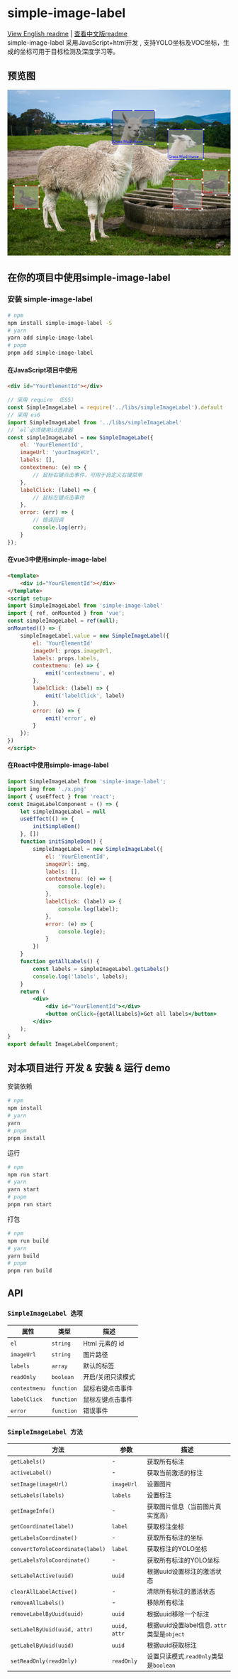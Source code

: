 # simple-image-label

[View English readme](README.md) | [查看中文版readme](README-zh.md)  
simple-image-label 采用JavaScript+html开发 , 支持YOLO坐标及VOC坐标，生成的坐标可用于目标检测及深度学习等。

## 预览图

![preview](preview.png)

## 在你的项目中使用simple-image-label

### 安装 simple-image-label
```bash
# npm
npm install simple-image-label -S
# yarn
yarn add simple-image-label
# pnpm
pnpm add simple-image-label
```
#### 在JavaScript项目中使用

```html
<div id="YourElementId"></div>
```

```js
// 采用 require （ES5）
const SimpleImageLabel = require('../libs/simpleImageLabel').default
// 采用 es6 
import SimpleImageLabel from '../libs/simpleImageLabel'
// `el`必须使用id选择器
const simpleImageLabel = new SimpleImageLabe({
    el: 'YourElementId', 
    imageUrl: 'yourImageUrl', 
    labels: [],
    contextmenu: (e) => {
        // 鼠标右键点击事件，可用于自定义右键菜单
    },
    labelClick: (label) => {
        // 鼠标左键点击事件
    },
    error: (err) => {
        // 错误回调
        console.log(err);
    }
});
```

#### 在vue3中使用simple-image-label

```html
<template>
    <div id="YourElementId"></div>
</template>
<script setup>
import SimpleImageLabel from 'simple-image-label'
import { ref, onMounted } from 'vue';
const simpleImageLabel = ref(null);
onMounted(() => {
    simpleImageLabel.value = new SimpleImageLabel({
        el: 'YourElementId'
        imageUrl: props.imageUrl,
        labels: props.labels,
        contextmenu: (e) => {
            emit('contextmenu', e)
        },
        labelClick: (label) => {
            emit('labelClick', label)
        },
        error: (e) => {
            emit('error', e)
        }
    });
})
</script>
```

#### 在React中使用simple-image-label
```jsx
import SimpleImageLabel from 'simple-image-label';
import img from './x.png'
import { useEffect } from 'react';
const ImageLabelComponent = () => {
    let simpleImageLabel = null
    useEffect(() => {
        initSimpleDom()
    }, [])
    function initSimpleDom() {
        simpleImageLabel = new SimpleImageLabel({
            el: 'YourElementId',
            imageUrl: img,
            labels: [],
            contextmenu: (e) => {
                console.log(e);
            },
            labelClick: (label) => {
                console.log(label);
            },
            error: (e) => {
                console.log(e);
            }
        })
    }
    function getAllLabels() {
        const labels = simpleImageLabel.getLabels()
        console.log('labels', labels);
    }
    return (
        <div>
            <div id="YourElementId"></div>
            <button onClick={getAllLabels}>Get all labels</button>
        </div>
    );
}
export default ImageLabelComponent;
```


## 对本项目进行 开发 & 安装 & 运行 demo

安装依赖
```bash
# npm
npm install
# yarn
yarn
# pnpm
pnpm install
```

运行
```bash
# npm
npm run start
# yarn
yarn start
# pnpm
pnpm run start
```

打包
```bash
# npm
npm run build
# yarn
yarn build
# pnpm
pnpm run build
```

## API

### `SimpleImageLabel 选项`
| 属性          | 类型       | 描述              |
| ------------- | ---------- | ----------------- |
| `el`          | `string`   | Html 元素的 id    |
| `imageUrl`    | `string`   | 图片路径          |
| `labels`      | `array`    | 默认的标签        |
| `readOnly`    | `boolean`  | 开启/关闭只读模式 |
| `contextmenu` | `function` | 鼠标右键点击事件  |
| `labelClick`  | `function` | 鼠标左键点击事件  |
| `error`       | `function` | 错误事件          |


### `SimpleImageLabel 方法`
| 方法                             | 参数         | 描述                                        |
| -------------------------------- | ------------ | ------------------------------------------- |
| `getLabels()`                    | -            | 获取所有标注                                |
| `activeLabel()`                  | -            | 获取当前激活的标注                          |
| `setImage(imageUrl)`             | `imageUrl`   | 设置图片                                    |
| `setLabels(labels)`              | `labels`     | 设置标注                                    |
| `getImageInfo()`                 | -            | 获取图片信息（当前图片真实宽高）            |
| `getCoordinate(label)`           | `label`      | 获取标注坐标                                |
| `getLabelsCoordinate()`          | -            | 获取所有标注的坐标                          |
| `convertToYoloCoordinate(label)` | `label`      | 获取标注的YOLO坐标                          |
| `getLabelsYoloCoordinate()`      | -            | 获取所有标注的YOLO坐标                      |
| `setLabelActive(uuid)`           | `uuid`       | 根据uuid设置标注的激活状态                  |
| `clearAllLabelActive()`          | -            | 清除所有标注的激活状态                      |
| `removeAllLabels()`              | -            | 移除所有标注                                |
| `removeLabelByUuid(uuid)`        | `uuid`       | 根据uuid移除一个标注                        |
| `setLabelByUuid(uuid, attr)`     | `uuid, attr` | 根据uuid设置label信息. `attr`类型是`object` |
| `getLabelByUuid(uuid)`           | `uuid`       | 根据uuid获取标注                            |
| `setReadOnly(readOnly)`          | `readOnly`   | 设置只读模式.`readOnly`类型是`boolean`      |